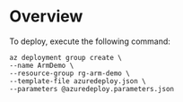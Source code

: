 # Overview
To deploy, execute the following command:
```
az deployment group create \
--name ArmDemo \
--resource-group rg-arm-demo \
--template-file azuredeploy.json \
--parameters @azuredeploy.parameters.json
```